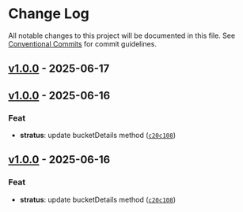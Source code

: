 # Change Log

All notable changes to this project will be documented in this file. See [Conventional Commits](https://conventionalcommits.org) for commit guidelines.


## [v1.0.0](https://github.com/catalystbyzoho/zc-sdk-js/releases/tag/v1.0.0) - 2025-06-17

## [v1.0.0](https://github.com/catalystbyzoho/zc-sdk-js/releases/tag/v1.0.0) - 2025-06-16

### Feat
- **stratus**: update bucketDetails method ([`c20c108`](https://github.com/catalystbyzoho/zc-sdk-js/commit/c20c108da6da6a6feb3bb1de69f3820b297de32b))

## [v1.0.0](https://github.com/catalystbyzoho/zc-sdk-js/releases/tag/v1.0.0) - 2025-06-16

### Feat
- **stratus**: update bucketDetails method ([`c20c108`](https://github.com/catalystbyzoho/zc-sdk-js/commit/c20c108da6da6a6feb3bb1de69f3820b297de32b))
